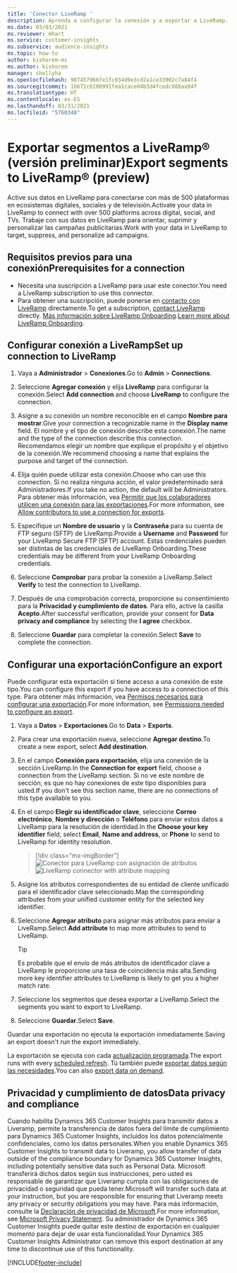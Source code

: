 ```yaml
---
title: 'Conector LiveRamp '
description: Aprenda a configurar la conexión y a exportar a LiveRamp.
ms.date: 03/03/2021
ms.reviewer: mhart
ms.service: customer-insights
ms.subservice: audience-insights
ms.topic: how-to
author: kishorem-ms
ms.author: kishorem
manager: shellyha
ms.openlocfilehash: 987457966fe1fc034d9e3cd2a1ce33902c7a84f4
ms.sourcegitcommit: 1b671c6100991fea1cace04b5d4fcedcd88aa94f
ms.translationtype: HT
ms.contentlocale: es-ES
ms.lasthandoff: 03/31/2021
ms.locfileid: "5760348"
---
```

# <a name="export-segments-to-liverampreg-preview"></a><span data-ttu-id="76d34-103">Exportar segmentos a LiveRamp&reg; (versión preliminar)</span><span class="sxs-lookup"><span data-stu-id="76d34-103">Export segments to LiveRamp&reg; (preview)</span></span>

<span data-ttu-id="76d34-104">Active sus datos en LiveRamp para conectarse con más de 500 plataformas en ecosistemas digitales, sociales y de televisión.</span><span class="sxs-lookup"><span data-stu-id="76d34-104">Activate your data in LiveRamp to connect with over 500 platforms across digital, social, and TVs.</span></span> <span data-ttu-id="76d34-105">Trabaje con sus datos en LiveRamp para orientar, suprimir y personalizar las campañas publicitarias.</span><span class="sxs-lookup"><span data-stu-id="76d34-105">Work with your data in LiveRamp to target, suppress, and personalize ad campaigns.</span></span>

## <a name="prerequisites-for-a-connection"></a><span data-ttu-id="76d34-106">Requisitos previos para una conexión</span><span class="sxs-lookup"><span data-stu-id="76d34-106">Prerequisites for a connection</span></span>

- <span data-ttu-id="76d34-107">Necesita una suscripción a LiveRamp para usar este conector.</span><span class="sxs-lookup"><span data-stu-id="76d34-107">You need a LiveRamp subscription to use this connector.</span></span>
- <span data-ttu-id="76d34-108">Para obtener una suscripción, puede ponerse en [contacto con LiveRamp](https://liveramp.com/contact/) directamente.</span><span class="sxs-lookup"><span data-stu-id="76d34-108">To get a subscription, [contact LiveRamp](https://liveramp.com/contact/) directly.</span></span> <span data-ttu-id="76d34-109">[Más información sobre LiveRamp Onboarding](https://liveramp.com/our-platform/data-onboarding/).</span><span class="sxs-lookup"><span data-stu-id="76d34-109">[Learn more about LiveRamp Onboarding](https://liveramp.com/our-platform/data-onboarding/).</span></span>

## <a name="set-up-connection-to-liveramp"></a><span data-ttu-id="76d34-110">Configurar conexión a LiveRamp</span><span class="sxs-lookup"><span data-stu-id="76d34-110">Set up connection to LiveRamp</span></span>

1. <span data-ttu-id="76d34-111">Vaya a **Administrador** > **Conexiones**.</span><span class="sxs-lookup"><span data-stu-id="76d34-111">Go to **Admin** > **Connections**.</span></span>

1. <span data-ttu-id="76d34-112">Seleccione **Agregar conexión** y elija **LiveRamp** para configurar la conexión.</span><span class="sxs-lookup"><span data-stu-id="76d34-112">Select **Add connection** and choose **LiveRamp** to configure the connection.</span></span>

1. <span data-ttu-id="76d34-113">Asigne a su conexión un nombre reconocible en el campo **Nombre para mostrar**.</span><span class="sxs-lookup"><span data-stu-id="76d34-113">Give your connection a recognizable name in the **Display name** field.</span></span> <span data-ttu-id="76d34-114">El nombre y el tipo de conexión describe esta conexión.</span><span class="sxs-lookup"><span data-stu-id="76d34-114">The name and the type of the connection describe this connection.</span></span> <span data-ttu-id="76d34-115">Recomendamos elegir un nombre que explique el propósito y el objetivo de la conexión.</span><span class="sxs-lookup"><span data-stu-id="76d34-115">We recommend choosing a name that explains the purpose and target of the connection.</span></span>

1. <span data-ttu-id="76d34-116">Elija quién puede utilizar esta conexión.</span><span class="sxs-lookup"><span data-stu-id="76d34-116">Choose who can use this connection.</span></span> <span data-ttu-id="76d34-117">Si no realiza ninguna acción, el valor predeterminado será Administradores.</span><span class="sxs-lookup"><span data-stu-id="76d34-117">If you take no action, the default will be Administrators.</span></span> <span data-ttu-id="76d34-118">Para obtener más información, vea [Permitir que los colaboradores utilicen una conexión para las exportaciones](connections.md#allow-contributors-to-use-a-connection-for-exports).</span><span class="sxs-lookup"><span data-stu-id="76d34-118">For more information, see [Allow contributors to use a connection for exports](connections.md#allow-contributors-to-use-a-connection-for-exports).</span></span>

1. <span data-ttu-id="76d34-119">Especifique un **Nombre de usuario** y la **Contraseña** para su cuenta de FTP seguro (SFTP) de LiveRamp.</span><span class="sxs-lookup"><span data-stu-id="76d34-119">Provide a **Username** and **Password** for your LiveRamp Secure FTP (SFTP) account.</span></span>
<span data-ttu-id="76d34-120">Estas credenciales pueden ser distintas de las credenciales de LiveRamp Onboarding.</span><span class="sxs-lookup"><span data-stu-id="76d34-120">These credentials may be different from your LiveRamp Onboarding credentials.</span></span>

1. <span data-ttu-id="76d34-121">Seleccione **Comprobar** para probar la conexión a LiveRamp.</span><span class="sxs-lookup"><span data-stu-id="76d34-121">Select **Verify** to test the connection to LiveRamp.</span></span>

1. <span data-ttu-id="76d34-122">Después de una comprobación correcta, proporcione su consentimiento para la **Privacidad y cumplimiento de datos**. Para ello, active la casilla **Acepto**.</span><span class="sxs-lookup"><span data-stu-id="76d34-122">After successful verification, provide your consent for **Data privacy and compliance** by selecting the **I agree** checkbox.</span></span>

1. <span data-ttu-id="76d34-123">Seleccione **Guardar** para completar la conexión.</span><span class="sxs-lookup"><span data-stu-id="76d34-123">Select **Save** to complete the connection.</span></span>

## <a name="configure-an-export"></a><span data-ttu-id="76d34-124">Configurar una exportación</span><span class="sxs-lookup"><span data-stu-id="76d34-124">Configure an export</span></span>

<span data-ttu-id="76d34-125">Puede configurar esta exportación si tiene acceso a una conexión de este tipo.</span><span class="sxs-lookup"><span data-stu-id="76d34-125">You can configure this export if you have access to a connection of this type.</span></span> <span data-ttu-id="76d34-126">Para obtener más información, vea [Permisos necesarios para configurar una exportación](export-destinations.md#set-up-a-new-export).</span><span class="sxs-lookup"><span data-stu-id="76d34-126">For more information, see [Permissions needed to configure an export](export-destinations.md#set-up-a-new-export).</span></span>

1. <span data-ttu-id="76d34-127">Vaya a **Datos** > **Exportaciones**.</span><span class="sxs-lookup"><span data-stu-id="76d34-127">Go to **Data** > **Exports**.</span></span>

1. <span data-ttu-id="76d34-128">Para crear una exportación nueva, seleccione **Agregar destino**.</span><span class="sxs-lookup"><span data-stu-id="76d34-128">To create a new export, select **Add destination**.</span></span>

1. <span data-ttu-id="76d34-129">En el campo **Conexión para exportación**, elija una conexión de la sección LiveRamp.</span><span class="sxs-lookup"><span data-stu-id="76d34-129">In the **Connection for export** field, choose a connection from the LiveRamp section.</span></span> <span data-ttu-id="76d34-130">Si no ve este nombre de sección, es que no hay conexiones de este tipo disponibles para usted.</span><span class="sxs-lookup"><span data-stu-id="76d34-130">If you don't see this section name, there are no connections of this type available to you.</span></span>

1. <span data-ttu-id="76d34-131">En el campo **Elegir su identificador clave**, seleccione **Correo electrónico**, **Nombre y dirección** o **Teléfono** para enviar estos datos a LiveRamp para la resolución de identidad.</span><span class="sxs-lookup"><span data-stu-id="76d34-131">In the **Choose your key identifier** field, select **Email**,  **Name and address**, or **Phone** to send to LiveRamp for identity resolution.</span></span>
   > [!div class="mx-imgBorder"]
   > <span data-ttu-id="76d34-132">![Conector para LiveRamp con asignación de atributos](media/export-liveramp-segments.png "Conector para LiveRamp con asignación de atributos")</span><span class="sxs-lookup"><span data-stu-id="76d34-132">![LiveRamp connector with attribute mapping](media/export-liveramp-segments.png "LiveRamp connector with attribute mapping")</span></span>

1. <span data-ttu-id="76d34-133">Asigne los atributos correspondientes de su entidad de cliente unificado para el identificador clave seleccionado.</span><span class="sxs-lookup"><span data-stu-id="76d34-133">Map the corresponding attributes from your unified customer entity for the selected key identifier.</span></span>

1. <span data-ttu-id="76d34-134">Seleccione **Agregar atributo** para asignar más atributos para enviar a LiveRamp.</span><span class="sxs-lookup"><span data-stu-id="76d34-134">Select **Add attribute** to map more attributes to send to LiveRamp.</span></span>

   > [!TIP]
   > <span data-ttu-id="76d34-135">Es probable que el envío de más atributos de identificador clave a LiveRamp le proporcione una tasa de coincidencia más alta.</span><span class="sxs-lookup"><span data-stu-id="76d34-135">Sending more key identifier attributes to LiveRamp is likely to get you a higher match rate.</span></span>

1. <span data-ttu-id="76d34-136">Seleccione los segmentos que desea exportar a LiveRamp.</span><span class="sxs-lookup"><span data-stu-id="76d34-136">Select the segments you want to export to LiveRamp.</span></span>

1. <span data-ttu-id="76d34-137">Seleccione **Guardar**.</span><span class="sxs-lookup"><span data-stu-id="76d34-137">Select **Save**.</span></span>

<span data-ttu-id="76d34-138">Guardar una exportación no ejecuta la exportación inmediatamente.</span><span class="sxs-lookup"><span data-stu-id="76d34-138">Saving an export doesn't run the export immediately.</span></span>

<span data-ttu-id="76d34-139">La exportación se ejecuta con cada [actualización programada](system.md#schedule-tab).</span><span class="sxs-lookup"><span data-stu-id="76d34-139">The export runs with every [scheduled refresh](system.md#schedule-tab).</span></span> <span data-ttu-id="76d34-140">Tú también puede [exportar datos según las necesidades](export-destinations.md#run-exports-on-demand).</span><span class="sxs-lookup"><span data-stu-id="76d34-140">You can also [export data on demand](export-destinations.md#run-exports-on-demand).</span></span> 


## <a name="data-privacy-and-compliance"></a><span data-ttu-id="76d34-141">Privacidad y cumplimiento de datos</span><span class="sxs-lookup"><span data-stu-id="76d34-141">Data privacy and compliance</span></span>

<span data-ttu-id="76d34-142">Cuando habilita Dynamics 365 Customer Insights para transmitir datos a Liveramp, permite la transferencia de datos fuera del límite de cumplimiento para Dynamics 365 Customer Insights, incluidos los datos potencialmente confidenciales, como los datos personales.</span><span class="sxs-lookup"><span data-stu-id="76d34-142">When you enable Dynamics 365 Customer Insights to transmit data to Liveramp, you allow transfer of data outside of the compliance boundary for Dynamics 365 Customer Insights, including potentially sensitive data such as Personal Data.</span></span> <span data-ttu-id="76d34-143">Microsoft transferirá dichos datos según sus instrucciones, pero usted es responsable de garantizar que Liveramp cumpla con las obligaciones de privacidad o seguridad que pueda tener.</span><span class="sxs-lookup"><span data-stu-id="76d34-143">Microsoft will transfer such data at your instruction, but you are responsible for ensuring that Liveramp meets any privacy or security obligations you may have.</span></span> <span data-ttu-id="76d34-144">Para más información, consulte la [Declaración de privacidad de Microsoft](https://go.microsoft.com/fwlink/?linkid=396732).</span><span class="sxs-lookup"><span data-stu-id="76d34-144">For more information, see [Microsoft Privacy Statement](https://go.microsoft.com/fwlink/?linkid=396732).</span></span>
<span data-ttu-id="76d34-145">Su administrador de Dynamics 365 Customer Insights puede quitar este destino de exportación en cualquier momento para dejar de usar esta funcionalidad.</span><span class="sxs-lookup"><span data-stu-id="76d34-145">Your Dynamics 365 Customer Insights Administrator can remove this export destination at any time to discontinue use of this functionality.</span></span>

[!INCLUDE[footer-include](../includes/footer-banner.md)]
